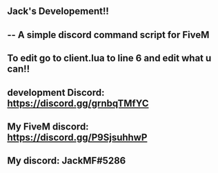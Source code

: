 ## Jack's Developement!!

## -- A simple discord command script for FiveM

## To edit go to client.lua to line 6 and edit what u can!!

## development Discord: https://discord.gg/grnbqTMfYC
## My FiveM discord: https://discord.gg/P9SjsuhhwP
## My discord: JackMF#5286